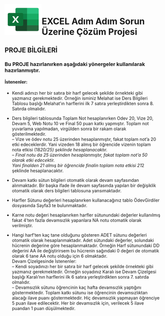 <img align="left" width="120" height="100" src="excelImg.png">

# EXCEL Adım Adım Sorun Üzerine Çözüm Projesi
## PROJE BİLGİLERİ

### Bu PROJE hazırlanırken aşağıdaki yönergeler kullanılarak hazırlanmıştır. 
#### İstenenler:

* Kendi adınızı her bir satıra bir harf gelecek şekilde örnekteki gibi yazmanız gerekmektedir. Örneğin
isminiz Melahat ise Ders Bilgileri Tablosu başlığı Melahat’ın harflerini ilk 7 satıra yerleştirdikten sonra 8. Satırda olmalıdır.

* Ders bilgileri tablosunda Toplam Not hesaplanırken Odev 20, Vize 20, Devam 5, Web Notu 10 ve
Final 50 puan katkı yapmıştır. Toplam not yuvarlama yapılmadan, virgülden sonra bir rakam olarak
gösterilmektedir. <br>
    – Vize ve ödev notu 25 üzerinden hesaplanmıştır, fakat toplam not’a 20 etki edeceklerdir. Yani
    vizeden 18 almış bir öğrencide vizenin toplam nota etkisi (18*20/25) şeklinde hesaplanacaktır.<br>
    – Final notu da 25 üzerinden hesaplanmıştır, fakat toplam not’a 50 olarak etki edecektir. <br> Yani
    finalden 21 almış bir öğrencide finalin toplam nota etkisi 21*2 şeklinde hesaplanacaktır.

* Devam katkı sütun bilgileri otomatik olarak devam sayfasından alınmaktadır. Bir başka ifade ile devam
sayfasında yapılan bir değişiklik otomatik olarak ders bilgileri tablosuna yansımaktadır.

* Harfler Sütunu değerleri hesaplanırken kullanacağınız tablo ÖdevGirdiler dosyasında Sayfa3 te bulunmaktadır.

* Karne notu değeri hesaplanırken harfler sütunundaki değerler kullanılmış fakat 4’ten fazla devamsızlık
yapanlara NA notu otomatik olarak verilmiştir.

* Hangi harf’ten kaç tane olduğunu gösteren ADET sütunu değerleri otomatik olarak hesaplanmaktadır.
Adet sütundaki değerler, solundaki hücrenin değerine göre hesaplanmaktadır. Örneğin Harf sütunundaki DD değerini AA ile değiştirirsem bu hücrenin sağındaki 0 değeri de otomatik olarak 6 tane AA
notu olduğu için 6 olmaktadır. <br>
Devam Çizelgesinde İstenenler: <br>
    – Kendi soyadınızı her bir satıra bir harf gelecek şekilde örnekteki gibi yazmanız gerekmektedir.
    Örneğin soyadınız Karalı ise Devam Çizelgesi başlığı Karalı’nın harflerini ilk 6 satıra yerleştirdikten
    sonra 7. satırda olmalıdır. <br>
    – Devamsızlık sütunu öğrencinin kaç hafta devamsızlık yaptığını göstermektedir. Toplam katkı sütunu ise öğrencinin devamsızlıktan alacağı ilave puanı göstermektedir. Hiç           devamsızlık yapmayan öğrenciye 5 puan ilave edilecektir. Her bir devamsızlık için, verilecek 5 ilave puandan 1 puan
    düşülmektedir.

